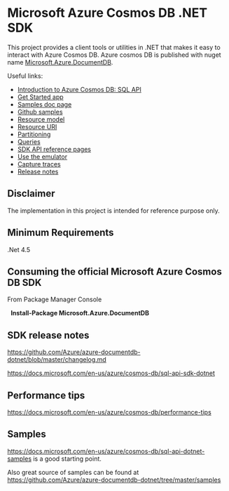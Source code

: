 # Microsoft Azure Cosmos DB .NET SDK
This project provides a client tools or utilities in .NET that makes it easy to interact with Azure Cosmos DB. Azure cosmos DB is published with nuget name [Microsoft.Azure.DocumentDB](https://www.nuget.org/packages/Microsoft.Azure.DocumentDB/). 

Useful links:
- [Introduction to Azure Cosmos DB: SQL API](https://docs.microsoft.com/en-us/azure/cosmos-db/sql-api-introduction)
- [Get Started app](https://docs.microsoft.com/en-us/azure/cosmos-db/sql-api-get-started)
- [Samples doc page](https://docs.microsoft.com/en-us/azure/cosmos-db/sql-api-dotnet-samples)
- [Github samples](https://github.com/Azure/azure-documentdb-dotnet/tree/master/samples)
- [Resource model]( https://docs.microsoft.com/en-us/azure/cosmos-db/sql-api-resources)
- [Resource URI](https://docs.microsoft.com/en-us/rest/api/documentdb/documentdb-resource-uri-syntax-for-rest)
- [Partitioning](https://docs.microsoft.com/en-us/azure/cosmos-db/sql-api-partition-data)
- [Queries](https://docs.microsoft.com/en-us/azure/cosmos-db/sql-api-sql-query)
- [SDK API reference pages](https://docs.microsoft.com/en-us/dotnet/api/overview/azure/cosmosdb?view=azure-dotnet)
- [Use the emulator](https://github.com/Azure/azure-documentdb-dotnet/blob/master/docs/documentdb-nosql-local-emulator.md)
- [Capture traces](https://github.com/Azure/azure-documentdb-dotnet/blob/master/docs/documentdb-sdk_capture_etl.md)
- [Release notes](https://github.com/Azure/azure-documentdb-dotnet/blob/master/changelog.md)


## Disclaimer
The implementation in this project is intended for reference purpose only.


## Minimum Requirements
.Net 4.5


## Consuming the official Microsoft Azure Cosmos DB SDK
From Package Manager Console

    **Install-Package Microsoft.Azure.DocumentDB**
   
## SDK release notes
https://github.com/Azure/azure-documentdb-dotnet/blob/master/changelog.md 

https://docs.microsoft.com/en-us/azure/cosmos-db/sql-api-sdk-dotnet

## Performance tips
https://docs.microsoft.com/en-us/azure/cosmos-db/performance-tips


## Samples
https://docs.microsoft.com/en-us/azure/cosmos-db/sql-api-dotnet-samples is a good starting point.

Also great source of samples can be found at https://github.com/Azure/azure-documentdb-dotnet/tree/master/samples
